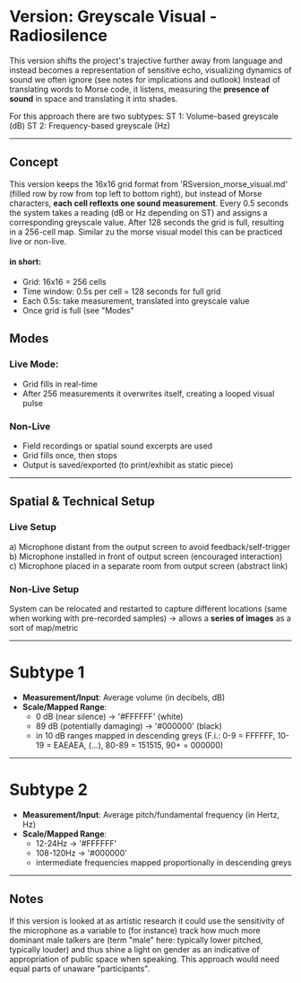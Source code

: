 # Version: Greyscale Visual - Radiosilence 

This version shifts the project's trajective further away from language and instead becomes a representation of sensitive echo, visualizing dynamics of sound we often ignore (see notes for implications and outlook)
Instead of translating words to Morse code, it listens, measuring the **presence of sound** in space and translating it into shades.

For this approach there are two subtypes: 
ST 1: Volume-based greyscale (dB)
ST 2: Frequency-based greyscale (Hz)

---

## Concept 

This version keeps the 16x16 grid format from 'RSversion_morse_visual.md' (filled row by row from top left to bottom right), but instead of Morse characters, **each cell reflexts one sound measurement**.
Every 0.5 seconds the system takes a reading (dB or Hz depending on ST) and assigns a corresponding greyscale value.
After 128 seconds the grid is full, resulting in a 256-cell map. 
Similar zu the morse visual model this can be practiced live or non-live.

#### in short: 
- Grid: 16x16 = 256 cells
- Time window: 0.5s per cell = 128 seconds for full grid
- Each 0.5s: take measurement, translated into greyscale value
- Once grid is full (see "Modes"

## Modes
### Live Mode:
- Grid fills in real-time
- After 256 measurements it overwrites itself, creating a looped visual pulse

### Non-Live
- Field recordings or spatial sound excerpts are used
- Grid fills once, then stops
- Output is saved/exported (to print/exhibit as static piece)

---

## Spatial & Technical Setup
### Live Setup
a) Microphone distant from the output screen to avoid feedback/self-trigger
b) Microphone installed in front of output screen (encouraged interaction)
c) Microphone placed in a separate room from output screen (abstract link)

### Non-Live Setup
System can be relocated and restarted to capture different locations (same when working with pre-recorded samples)
-> allows a **series of images** as a sort of map/metric

---

# Subtype 1

- **Measurement/Input**: Average volume (in decibels, dB)
- **Scale/Mapped Range**:
  - 0 dB (near silence) -> '#FFFFFF' (white)
  - 89 dB (potentially damaging) -> '#000000' (black)
  - in 10 dB ranges mapped in descending greys (F.i.: 0-9 = FFFFFF, 10-19 = EAEAEA, (...), 80-89 = 151515, 90+ = 000000)
  
---

# Subtype 2 

- **Measurement/Input**: Average pitch/fundamental frequency (in Hertz, Hz)
- **Scale/Mapped Range**:
  - 12-24Hz -> '#FFFFFF'
  - 108-120Hz -> '#000000'
  - intermediate frequencies mapped proportionally in descending greys

---

## Notes

If this version is looked at as artistic research it could use the sensitivity of the microphone as a variable to (for instance) track how much more dominant male talkers are (term "male" here: typically lower pitched, typically louder) and thus shine a light on gender as an indicative of appropriation of public space when speaking.
This approach would need equal parts of unaware "participants". 
